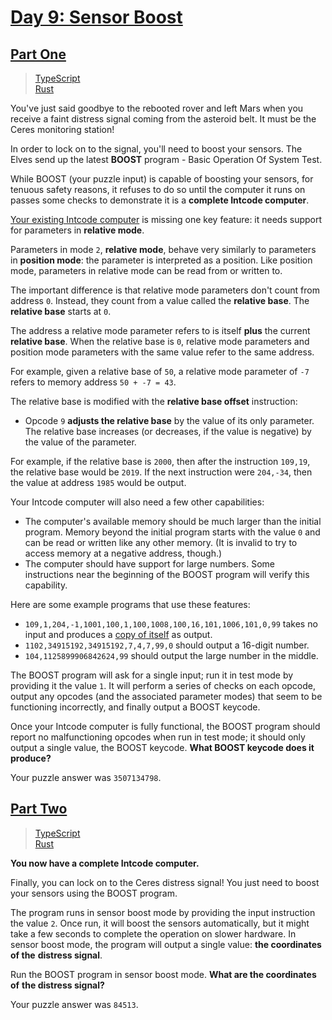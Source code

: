 # [Day 9: Sensor Boost](https://adventofcode.com/2019/day/9)

## [Part One](https://adventofcode.com/2019/day/9#part1)

> [TypeScript](/solutions/typescript/2019/09/src/p1.ts)\
> [Rust](/solutions/rust/2019/09/src/lib.rs)

You've just said goodbye to the rebooted rover and left Mars when you receive a
faint distress signal coming from the asteroid belt. It must be the Ceres
monitoring station!

In order to lock on to the signal, you'll need to boost your sensors. The Elves
send up the latest **BOOST** program - Basic Operation Of System Test.

While BOOST (your puzzle input) is capable of boosting your sensors, for tenuous
safety reasons, it refuses to do so until the computer it runs on passes some
checks to demonstrate it is a **complete Intcode computer**.

[Your existing Intcode computer](../05/) is missing one key feature: it needs
support for parameters in **relative mode**.

Parameters in mode `2`, **relative mode**, behave very similarly to parameters
in **position mode**: the parameter is interpreted as a position. Like position
mode, parameters in relative mode can be read from or written to.

The important difference is that relative mode parameters don't count from
address `0`. Instead, they count from a value called the **relative base**. The
**relative base** starts at `0`.

The address a relative mode parameter refers to is itself **plus** the current
**relative base**. When the relative base is `0`, relative mode parameters and
position mode parameters with the same value refer to the same address.

For example, given a relative base of `50`, a relative mode parameter of `-7`
refers to memory address `50 + -7 = 43`.

The relative base is modified with the **relative base offset** instruction:

- Opcode `9` **adjusts the relative base** by the value of its only parameter.
  The relative base increases (or decreases, if the value is negative) by the
  value of the parameter.

For example, if the relative base is `2000`, then after the instruction
`109,19`, the relative base would be `2019`. If the next instruction were
`204,-34`, then the value at address `1985` would be output.

Your Intcode computer will also need a few other capabilities:

- The computer's available memory should be much larger than the initial
  program. Memory beyond the initial program starts with the value `0` and can
  be read or written like any other memory. (It is invalid to try to access
  memory at a negative address, though.)
- The computer should have support for large numbers. Some instructions near the
  beginning of the BOOST program will verify this capability.

Here are some example programs that use these features:

- `109,1,204,-1,1001,100,1,100,1008,100,16,101,1006,101,0,99` takes no input and
  produces a [copy of itself](<https://en.wikipedia.org/wiki/Quine_(computing)>)
  as output.
- `1102,34915192,34915192,7,4,7,99,0` should output a 16-digit number.
- `104,1125899906842624,99` should output the large number in the middle.

The BOOST program will ask for a single input; run it in test mode by providing
it the value `1`. It will perform a series of checks on each opcode, output any
opcodes (and the associated parameter modes) that seem to be functioning
incorrectly, and finally output a BOOST keycode.

Once your Intcode computer is fully functional, the BOOST program should report
no malfunctioning opcodes when run in test mode; it should only output a single
value, the BOOST keycode. **What BOOST keycode does it produce?**

Your puzzle answer was `3507134798`.

## [Part Two](https://adventofcode.com/2019/day/9#part2)

> [TypeScript](/solutions/typescript/2019/09/src/p2.ts)\
> [Rust](/solutions/rust/2019/09/src/lib.rs)

<!--lint ignore no-emphasis-as-heading-->

**You now have a complete Intcode computer.**

Finally, you can lock on to the Ceres distress signal! You just need to boost
your sensors using the BOOST program.

The program runs in sensor boost mode by providing the input instruction the
value `2`. Once run, it will boost the sensors automatically, but it might take
a few seconds to complete the operation on slower hardware. In sensor boost
mode, the program will output a single value: **the coordinates of the**
**distress signal**.

Run the BOOST program in sensor boost mode. **What are the coordinates of**
**the distress signal?**

Your puzzle answer was `84513`.
